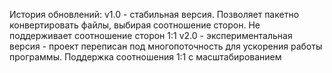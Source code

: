История обновлений: 
v1.0 - стабильная версия. Позволяет пакетно конвертировать файлы, выбирая соотношение сторон. Не поддерживает соотношение сторон 1:1
v2.0 - экспериментальная версия - проект переписан под многопоточность для ускорения работы программы. Поддержка соотношения 1:1 с масштабированием
